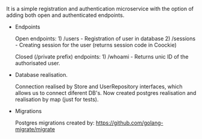   It is a simple registration and authentication microservice with the option of adding both open and authenticated endpoints.
  
- Endpoints
  
    Open endpoints:
      1) /users - Registration of user in database
      2) /sessions - Creating session for the user (returns session code in Coockie)

    Closed (/private prefix) endpoints:
      1) /whoami - Returns unic ID of the authorisated user.
  
- Database realisation.

    Connection realised by Store and UserRepository interfaces, which allows us to connect diferent DB's. Now created postgres realisation and realisation by map (just for tests).
  
- Migrations
  
    Postgres migrations created by: https://github.com/golang-migrate/migrate
